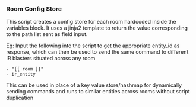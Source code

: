 ### Room Config Store
This script creates a config store for each room hardcoded inside the variables block. It uses a jinja2 template to return the value corresponding to the path list sent as field input.

Eg:
Input the following into the script to get the appropriate entity_id as response, which can then be used to send the same command to different IR blasters situated across any room
```
- "{{ room }}"
- ir_entity
```

This can be used in place of a key value store/hashmap for dynamically sending commands and runs to similar entities across rooms without script duplication
